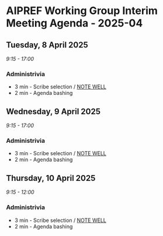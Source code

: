# AIPREF Working Group Interim Meeting Agenda - 2025-04


## Tuesday, 8 April 2025

_9:15 - 17:00_

### Administrivia

*  3 min - Scribe selection / [NOTE WELL](https://www.ietf.org/about/note-well/)
*  2 min - Agenda bashing

## Wednesday, 9 April 2025

_9:15 - 17:00_

### Administrivia

*  3 min - Scribe selection / [NOTE WELL](https://www.ietf.org/about/note-well/)
*  2 min - Agenda bashing

## Thursday, 10 April 2025

_9:15 - 12:00_

### Administrivia

*  3 min - Scribe selection / [NOTE WELL](https://www.ietf.org/about/note-well/)
*  2 min - Agenda bashing
